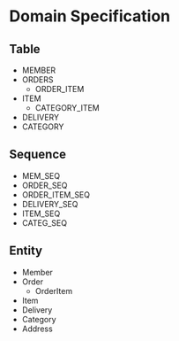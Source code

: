 # Domain Specification

## Table
- MEMBER
- ORDERS
    - ORDER_ITEM
- ITEM
    - CATEGORY_ITEM
- DELIVERY
- CATEGORY

## Sequence
- MEM_SEQ
- ORDER_SEQ
- ORDER_ITEM_SEQ
- DELIVERY_SEQ
- ITEM_SEQ
- CATEG_SEQ

## Entity
- Member
- Order
    - OrderItem
- Item
- Delivery
- Category
- Address